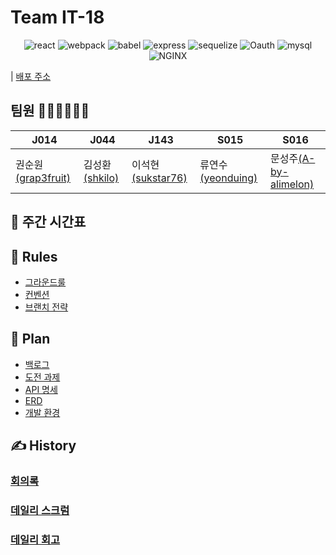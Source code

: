 # Team IT-18

<div align="center" style="margin-top : 10px"> 

![react](https://img.shields.io/badge/react-17.0.1-blue?logo=react)
![webpack](https://img.shields.io/badge/webpack-5.4.0-9cf?logo=webpack)
![babel](https://img.shields.io/badge/babel-7.12.1-red?logo=babel)
![express](https://img.shields.io/badge/express-4.16.1-brightgreen?logo=Node.js)
![sequelize](https://img.shields.io/badge/sequelize-6.3.5-yellowgreen)
![Oauth](https://img.shields.io/badge/Oauth-2.0-orange)
![mysql](https://img.shields.io/badge/mysql-5.7-green?logo=MySQL)
![NGINX](https://img.shields.io/badge/NGINX-1.18.0-brightgreen?logo=NGINX)

</div>

| [배포 주소](http://49.50.173.66)

## 팀원 💁🏻‍♀️💁🏻‍♂️

| J014                                                | J044                                        | J143                                              | S015                                              | S016                                                      |
| --------------------------------------------------- | ------------------------------------------- | ------------------------------------------------- | ------------------------------------------------- | --------------------------------------------------------- |
| 권순원[(grap3fruit)](https://github.com/grap3fruit) | 김성환[(shkilo)](https://github.com/shkilo) | 이석현[(sukstar76)](https://github.com/sukstar76) | 류연수[(yeonduing)](https://github.com/yeonduing) | 문성주[(A-by-alimelon)](https://github.com/A-by-alimelon) |

## 📅 주간 시간표

## 📒 Rules

- [그라운드룰](https://github.com/boostcamp-2020/IssueTracker-18/wiki/%EA%B7%B8%EB%9D%BC%EC%9A%B4%EB%93%9C-%EB%A3%B0)
- [컨벤션](https://github.com/boostcamp-2020/IssueTracker-18/wiki/%EC%BB%A8%EB%B2%A4%EC%85%98)
- [브랜치 전략](https://github.com/boostcamp-2020/IssueTracker-18/wiki/%EB%B8%8C%EB%9E%9C%EC%B9%98-%EC%A0%84%EB%9E%B5)

## 📄 Plan

- [백로그](https://docs.google.com/spreadsheets/d/1ZKoDOI1vLNiIdl8Q41IfCOOv_XcJLkwrgod0vjgg8Kw/edit#gid=0)
- [도전 과제](https://github.com/boostcamp-2020/IssueTracker-18/wiki/%EB%8F%84%EC%A0%84-%EA%B3%BC%EC%A0%9C)
- [API 명세](https://github.com/boostcamp-2020/IssueTracker-18/wiki/API-%EB%AA%85%EC%84%B8)
- [ERD](https://github.com/boostcamp-2020/IssueTracker-18/wiki/ERD-%EC%84%A4%EA%B3%84)
- [개발 환경](https://github.com/boostcamp-2020/IssueTracker-18/wiki/%EA%B0%9C%EB%B0%9C-%ED%99%98%EA%B2%BD)

## ✍️ History

### [회의록](https://github.com/boostcamp-2020/IssueTracker-18/wiki/%ED%9A%8C%EC%9D%98%EB%A1%9D)

### [데일리 스크럼](https://github.com/boostcamp-2020/IssueTracker-18/wiki/%EB%8D%B0%EC%9D%BC%EB%A6%AC-%EC%8A%A4%ED%81%AC%EB%9F%BC)

### [데일리 회고](https://github.com/boostcamp-2020/IssueTracker-18/wiki/%EB%8D%B0%EC%9D%BC%EB%A6%AC-%ED%9A%8C%EA%B3%A0)
